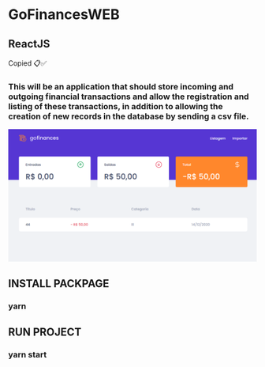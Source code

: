 # GoFinancesWEB

## ReactJS

Copied 📋✅

### This will be an application that should store incoming and outgoing financial transactions and allow the registration and listing of these transactions, in addition to allowing the creation of new records in the database by sending a csv file.

![](src/assets/GoFinance.png)


## INSTALL PACKPAGE

### yarn 

## RUN PROJECT

### yarn start


